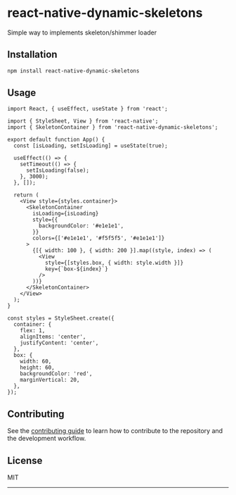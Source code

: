 # react-native-dynamic-skeletons

Simple way to implements skeleton/shimmer loader

## Installation

```sh
npm install react-native-dynamic-skeletons
```

## Usage

```tsx
import React, { useEffect, useState } from 'react';

import { StyleSheet, View } from 'react-native';
import { SkeletonContainer } from 'react-native-dynamic-skeletons';

export default function App() {
  const [isLoading, setIsLoading] = useState(true);

  useEffect(() => {
    setTimeout(() => {
      setIsLoading(false);
    }, 3000);
  }, []);

  return (
    <View style={styles.container}>
      <SkeletonContainer
        isLoading={isLoading}
        style={{
          backgroundColor: '#e1e1e1',
        }}
        colors={['#e1e1e1', '#f5f5f5', '#e1e1e1']}
      >
        {[{ width: 100 }, { width: 200 }].map((style, index) => (
          <View
            style={[styles.box, { width: style.width }]}
            key={`box-${index}`}
          />
        ))}
      </SkeletonContainer>
    </View>
  );
}

const styles = StyleSheet.create({
  container: {
    flex: 1,
    alignItems: 'center',
    justifyContent: 'center',
  },
  box: {
    width: 60,
    height: 60,
    backgroundColor: 'red',
    marginVertical: 20,
  },
});

```

## Contributing

See the [contributing guide](CONTRIBUTING.md) to learn how to contribute to the repository and the development workflow.

## License

MIT

---
